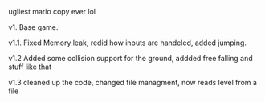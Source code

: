 ugliest mario copy ever lol

v1. Base game.

v1.1. Fixed Memory leak, redid how inputs are handeled, added jumping.

v1.2 Added some collision support for the ground, addded free falling and stuff like that

v1.3 cleaned up the code, changed file managment, now reads level from a file
